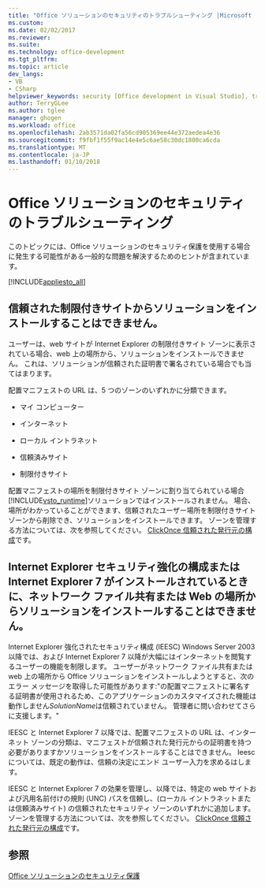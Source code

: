 ```yaml
---
title: "Office ソリューションのセキュリティのトラブルシューティング |Microsoft ドキュメント"
ms.custom: 
ms.date: 02/02/2017
ms.reviewer: 
ms.suite: 
ms.technology: office-development
ms.tgt_pltfrm: 
ms.topic: article
dev_langs:
- VB
- CSharp
helpviewer_keywords: security [Office development in Visual Studio], troubleshooting
author: TerryGLee
ms.author: tglee
manager: ghogen
ms.workload: office
ms.openlocfilehash: 2ab3571da02fa56cd905369ee44e372aedea4e36
ms.sourcegitcommit: f9fbf1f55f9ac14e4e5c6ae58c30dc1800ca6cda
ms.translationtype: MT
ms.contentlocale: ja-JP
ms.lasthandoff: 01/10/2018
---
```

# <a name="troubleshooting-office-solution-security"></a>Office ソリューションのセキュリティのトラブルシューティング
  このトピックには、Office ソリューションのセキュリティ保護を使用する場合に発生する可能性がある一般的な問題を解決するためのヒントが含まれています。  
  
 [!INCLUDE[appliesto_all](../vsto/includes/appliesto-all-md.md)]  
  
## <a name="trusted-solutions-cannot-be-installed-from-restricted-sites"></a>信頼された制限付きサイトからソリューションをインストールすることはできません。  
 ユーザーは、web サイトが Internet Explorer の制限付きサイト ゾーンに表示されている場合、web 上の場所から、ソリューションをインストールできません。 これは、ソリューションが信頼された証明書で署名されている場合でも当てはまります。  
  
 配置マニフェストの URL は、5 つのゾーンのいずれかに分類できます。  
  
-   マイ コンピューター  
  
-   インターネット  
  
-   ローカル イントラネット  
  
-   信頼済みサイト  
  
-   制限付きサイト  
  
 配置マニフェストの場所を制限付きサイト ゾーンに割り当てられている場合[!INCLUDE[vsto_runtime](../vsto/includes/vsto-runtime-md.md)]ソリューションではインストールされません。 場合、場所がわかっていることができます、信頼されたユーザー場所を制限付きサイト ゾーンから削除でき、ソリューションをインストールできます。 ゾーンを管理する方法については、次を参照してください。 [ClickOnce 信頼された発行元の構成](http://go.microsoft.com/fwlink/?LinkId=94774)です。  
  
## <a name="solutions-cannot-be-installed-from-network-file-shares-or-web-locations-when-internet-explorer-enhanced-security-configuration-or-internet-explorer-7-is-installed"></a>Internet Explorer セキュリティ強化の構成または Internet Explorer 7 がインストールされているときに、ネットワーク ファイル共有または Web の場所からソリューションをインストールすることはできません。  
 Internet Explorer 強化されたセキュリティ構成 (IEESC) Windows Server 2003 以降では、および Internet Explorer 7 以降が大幅にはインターネットを閲覧するユーザーの機能を制限します。 ユーザーがネットワーク ファイル共有または web 上の場所から Office ソリューションをインストールしようとすると、次のエラー メッセージを取得した可能性があります:"の配置マニフェストに署名する証明書が使用されるため、このアプリケーションのカスタマイズされた機能は動作しません*SolutionName*は信頼されていません。 管理者に問い合わせてさらに支援します。"  
  
 IEESC と Internet Explorer 7 以降では、配置マニフェストの URL は、インターネット ゾーンの分類は、マニフェストが信頼された発行元からの証明書を持つ必要がありますかソリューションをインストールすることはできません。 Ieesc については、既定の動作は、信頼の決定にエンド ユーザー入力を求めるはします。  
  
 IEESC と Internet Explorer 7 の効果を管理し、以降では、特定の web サイトおよび汎用名前付けの規則 (UNC) パスを信頼し、(ローカル イントラネットまたは信頼済みサイト) の信頼されたセキュリティ ゾーンのいずれかに追加します。ゾーンを管理する方法については、次を参照してください。 [ClickOnce 信頼された発行元の構成](http://go.microsoft.com/fwlink/?LinkId=94774)です。  
  
## <a name="see-also"></a>参照  
 [Office ソリューションのセキュリティ保護](../vsto/securing-office-solutions.md)  
  
  